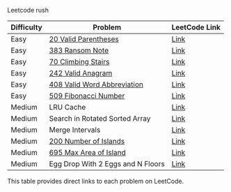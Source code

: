 Leetcode rush

| Difficulty | Problem                          | LeetCode Link                                             |
|------------|-----------------------------------|-----------------------------------------------------------|
| Easy       | [20 Valid Parentheses](https://codebitwave.com/leetcode-20-valid-parentheses/)                | [Link](https://leetcode.com/problems/valid-parentheses/)   |
| Easy       | [383 Ransom Note](https://codebitwave.com/leetcode-383-ransom-note/)                      | [Link](https://leetcode.com/problems/ransom-note/)         |
| Easy       | [70 Climbing Stairs](https://codebitwave.com/leetcode-70-climbing-stairs/)                  | [Link](https://leetcode.com/problems/climbing-stairs/)     |
| Easy       | [242 Valid Anagram](https://codebitwave.com/leetcode-242-valid-anagram/)                    | [Link](https://leetcode.com/problems/valid-anagram/)       |
| Easy       | [408 Valid Word Abbreviation](https://codebitwave.com/leetcode-408-valid-word-abbreviation/)          | [Link](https://leetcode.com/problems/valid-word-abbreviation/) |
| Easy       | [509 Fibonacci Number](https://codebitwave.com/leetcode-509-fibonacci-number/)                 | [Link](https://leetcode.com/problems/fibonacci-number/)    |
| Medium     | LRU Cache                        | [Link](https://leetcode.com/problems/lru-cache/)           |
| Medium     | Search in Rotated Sorted Array   | [Link](https://leetcode.com/problems/search-in-rotated-sorted-array/) |
| Medium     | Merge Intervals                  | [Link](https://leetcode.com/problems/merge-intervals/)     |
| Medium     | [200 Number of Islands](https://codebitwave.com/leetcode-200-number-of-islands/)                | [Link](https://leetcode.com/problems/number-of-islands/)   |
| Medium     | [695 Max Area of Island](https://codebitwave.com/leetcode-695-max-area-of-island/)               | [Link](https://leetcode.com/problems/max-area-of-island/)  |
| Medium     | Egg Drop With 2 Eggs and N Floors| [Link](https://leetcode.com/problems/egg-drop-with-2-eggs-and-n-floors/) |

This table provides direct links to each problem on LeetCode.
